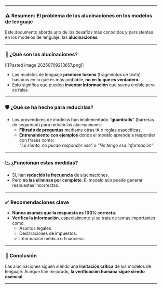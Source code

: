 
---

### ⚠️ **Resumen: El problema de las alucinaciones en los modelos de lenguaje**

Este documento aborda uno de los desafíos más conocidos y persistentes en los modelos de lenguaje: las **alucinaciones**.

---

### 🧠 **¿Qué son las alucinaciones?**

![[Pasted image 20250709213857.png]]

- Los modelos de lenguaje **predicen tokens** (fragmentos de texto) basados en lo que es más probable, **no en lo que es verdadero**.
- Esto significa que pueden **inventar información** que suena creíble pero es falsa.

---

### 🛡️ **¿Qué se ha hecho para reducirlas?**

- Los proveedores de modelos han implementado **“guardrails”** (barreras de seguridad) para reducir las alucinaciones:
    - **Filtrado de preguntas** mediante otras IA o reglas específicas.
    - **Entrenamiento con ejemplos** donde el modelo aprende a responder con frases como:  
        _“Lo siento, no puedo responder eso”_ o _“No tengo esa información”_.

---

### 📉 **¿Funcionan estas medidas?**

- Sí, han **reducido la frecuencia** de alucinaciones.
- Pero **no las eliminan por completo**. El modelo aún puede generar respuestas incorrectas.

---

### ✅ **Recomendaciones clave**

- **Nunca asumas que la respuesta es 100% correcta.**
- **Verifica la información**, especialmente si se trata de temas importantes como:
    - Asuntos legales.
    - Declaraciones de impuestos.
    - Información médica o financiera.

---

### 📌 **Conclusión**

Las alucinaciones siguen siendo una **limitación crítica** de los modelos de lenguaje. Aunque han mejorado, **la verificación humana sigue siendo esencial**.

---